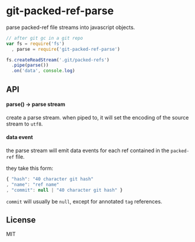 # git-packed-ref-parse

parse packed-ref file streams into javascript objects.

```javascript
// after git gc in a git repo
var fs = require('fs')
  , parse = require('git-packed-ref-parse')

fs.createReadStream('.git/packed-refs')
  .pipe(parse())
  .on('data', console.log)

``` 

## API

#### parse() -> parse stream

create a parse stream. when piped to, it will set
the encoding of the source stream to `utf8`.

#### data event

the parse stream will emit data events for each
ref contained in the `packed-ref` file.

they take this form:

```javascript
{ "hash": "40 character git hash"
, "name": "ref name"
, "commit": null | "40 character git hash" }
```

`commit` will usually be `null`, except for annotated
`tag` references.

## License

MIT
